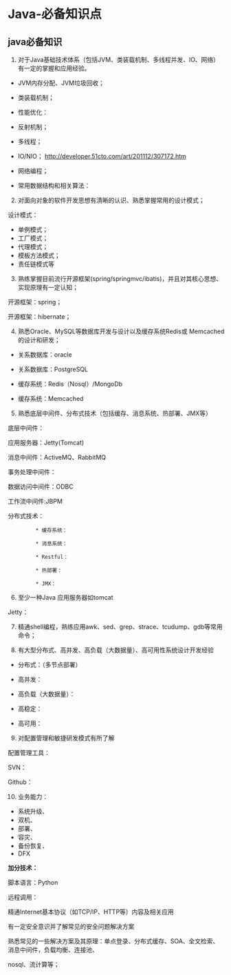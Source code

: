 # Java-必备知识点
## java必备知识
1. 对于Java基础技术体系（包括JVM、类装载机制、多线程并发、IO、网络）有一定的掌握和应用经验。

  * JVM内存分配、JVM垃圾回收；

  * 类装载机制；

  * 性能优化：

  * 反射机制；

  * 多线程；

  * IO/NIO； http://developer.51cto.com/art/201112/307172.htm

  * 网络编程；

  * 常用数据结构和相关算法：

  

2. 对面向对象的软件开发思想有清晰的认识、熟悉掌握常用的设计模式；

  设计模式：
  * 单例模式；
  * 工厂模式；
  * 代理模式；
  * 模板方法模式；
  * 责任链模式等

  

3. 熟练掌握目前流行开源框架(spring/springmvc/ibatis)，并且对其核心思想、实现原理有一定认知；

  开源框架：spring；

  开源框架：hibernate；

  

4. 熟悉Oracle、MySQL等数据库开发与设计以及缓存系统Redis或 Memcached的设计和研发；

  * 关系数据库：oracle

  * 关系数据库：PostgreSQL

  * 缓存系统：Redis（Nosql）/MongoDb

  * 缓存系统：Memcached
  

  

5. 熟悉底层中间件、分布式技术（包括缓存、消息系统、热部署、JMX等）

  底层中间件：

   应用服务器：Jetty(Tomcat)

   消息中间件：ActiveMQ、RabbitMQ

   事务处理中间件：

   数据访问中间件：ODBC

   工作流中间件:JBPM

  分布式技术：

             * 缓存系统：

             * 消息系统：

             * Restful：

             * 热部署：

             * JMX：

6. 至少一种Java 应用服务器如tomcat

  Jetty：

  

7. 精通shell编程，熟练应用awk、sed、grep、strace、tcudump、gdb等常用命令；

 
8. 有大型分布式、高并发、高负载（大数据量）、高可用性系统设计开发经验

  * 分布式：（多节点部署）

  * 高并发：

  * 高负载（大数据量）：

  * 高稳定：

  * 高可用：

  

9. 对配置管理和敏捷研发模式有所了解

  配置管理工具：

   SVN：

   Github：

 
10. 业务能力：

  * 系统升级、
  * 双机、
  * 部署、
  * 容灾、
  * 备份恢复、
  * DFX

  

**加分技术：**

   脚本语言：Python

   远程调用：

   精通Internet基本协议（如TCP/IP、HTTP等）内容及相关应用

   有一定安全意识并了解常见的安全问题解决方案

   熟悉常见的一些解决方案及其原理：单点登录、分布式缓存、SOA、全文检索、消息中间件，负载均衡、连接池、

   nosql、流计算等；
